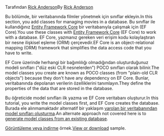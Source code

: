 <span data-ttu-id="5be6b-101">Tarafından [Rick Anderson](https://twitter.com/RickAndMSFT)</span><span class="sxs-lookup"><span data-stu-id="5be6b-101">By [Rick Anderson](https://twitter.com/RickAndMSFT)</span></span>

<span data-ttu-id="5be6b-102">Bu bölümde, bir veritabanında filmler yönetmek için sınıflar ekleyin.</span><span class="sxs-lookup"><span data-stu-id="5be6b-102">In this section, you add classes for managing movies in a database.</span></span> <span data-ttu-id="5be6b-103">Bu sınıflar ile kullandığınız [Entity Framework Core](/ef/core) bir veritabanıyla çalışmak için (EF Core).</span><span class="sxs-lookup"><span data-stu-id="5be6b-103">You use these classes with [Entity Framework Core](/ef/core) (EF Core) to work with a database.</span></span> <span data-ttu-id="5be6b-104">EF Core, yazmanız gereken veri erişim kodu kolaylaştıran bir nesne ilişkisel eşleme (ORM) çerçevedir.</span><span class="sxs-lookup"><span data-stu-id="5be6b-104">EF Core is an object-relational mapping (ORM) framework that simplifies the data access code that you have to write.</span></span>

<span data-ttu-id="5be6b-105">EF Core üzerinde herhangi bir bağımlılığı olmadığından oluşturduğunuz modeli sınıfları ("düz eski CLR nesnelerden") POCO sınıfları olarak bilinir.</span><span class="sxs-lookup"><span data-stu-id="5be6b-105">The model classes you create are known as POCO classes (from "plain-old CLR objects") because they don't have any dependency on EF Core.</span></span> <span data-ttu-id="5be6b-106">Bunlar, veritabanında depolanan verilerin özelliklerini tanımlayın.</span><span class="sxs-lookup"><span data-stu-id="5be6b-106">They define the properties of the data that are stored in the database.</span></span>

<span data-ttu-id="5be6b-107">Bu öğreticide model sınıfları ilk yazma ve EF Core veritabanı oluşturur.</span><span class="sxs-lookup"><span data-stu-id="5be6b-107">In this tutorial, you write the model classes first, and EF Core creates the database.</span></span> <span data-ttu-id="5be6b-108">Burada ele alınmamaktadır alternatif bir yaklaşım [varolan bir veritabanından model sınıfları oluşturma](/ef/core/get-started/aspnetcore/existing-db).</span><span class="sxs-lookup"><span data-stu-id="5be6b-108">An alternate approach not covered here is to [generate model classes from an existing database](/ef/core/get-started/aspnetcore/existing-db).</span></span>

<span data-ttu-id="5be6b-109">[Görüntüleme veya indirme](https://github.com/aspnet/Docs/tree/master/aspnetcore/tutorials/razor-pages/razor-pages-start/sample/RazorPagesMovie) örnek.</span><span class="sxs-lookup"><span data-stu-id="5be6b-109">[View or download](https://github.com/aspnet/Docs/tree/master/aspnetcore/tutorials/razor-pages/razor-pages-start/sample/RazorPagesMovie) sample.</span></span>
